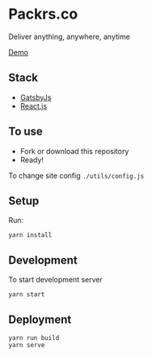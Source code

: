 # Packrs.co

Deliver anything, anywhere, anytime

[Demo](https://www.packrs.co/)

## Stack

- [GatsbyJs](https://www.gatsbyjs.org/)
- [React.js](https://reactjs.org/)

## To use

- Fork or download this repository
- Ready!

To change site config `./utils/config.js`

## Setup

Run:

```
yarn install
```

## Development

To start development server

```
yarn start
```

## Deployment

```
yarn run build
yarn serve
```
